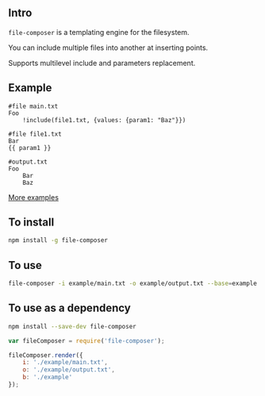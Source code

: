 ## Intro

`file-composer` is a templating engine for the filesystem.

You can include multiple files into another at inserting points.

Supports multilevel include and parameters replacement.

## Example

```
#file main.txt
Foo
    !include(file1.txt, {values: {param1: "Baz"}})

#file file1.txt
Bar
{{ param1 }}

#output.txt
Foo
    Bar
    Baz
```

[More examples](https://github.com/IGZJavierPerez/file-composer/blob/master/test/test.js)

## To install

```bash
npm install -g file-composer
```

## To use

```bash
file-composer -i example/main.txt -o example/output.txt --base=example
```

## To use as a dependency

```bash
npm install --save-dev file-composer
```

```javascript
var fileComposer = require('file-composer');

fileComposer.render({
	i: './example/main.txt',
	o: './example/output.txt',
	b: './example'
});
```

